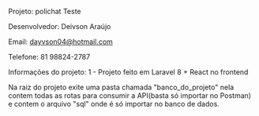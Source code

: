 Projeto: polichat Teste

Desenvolvedor: Deivson Araújo

Email: dayvson04@hotmail.com

Telefone: 81 98824-2787

Informações do projeto: 1 - Projeto feito em Laravel 8 + React no frontend

 Na raiz do projeto exite uma pasta chamada "banco_do_projeto" nela contem todas as rotas para consumir a API(basta só importar no Postman) e contem o arquivo "sql" onde é só importar no banco de dados.